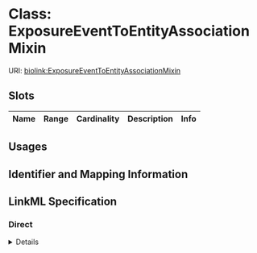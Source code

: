 # Class: ExposureEventToEntityAssociationMixin




URI: [biolink:ExposureEventToEntityAssociationMixin](https://w3id.org/biolink/vocab/ExposureEventToEntityAssociationMixin)



<!-- no inheritance hierarchy -->



## Slots

| Name | Range | Cardinality | Description  | Info |
| ---  | --- | --- | --- | --- |


## Usages



## Identifier and Mapping Information









## LinkML Specification

<!-- TODO: investigate https://stackoverflow.com/questions/37606292/how-to-create-tabbed-code-blocks-in-mkdocs-or-sphinx -->

### Direct

<details>
```yaml
name: exposure event to entity association mixin
deprecated: 'True'
from_schema: https://w3id.org/biolink/biolink-model

```
</details>

### Induced

<details>
```yaml
name: exposure event to entity association mixin
deprecated: 'True'
from_schema: https://w3id.org/biolink/biolink-model

```
</details>